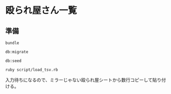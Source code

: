 # 殴られ屋さん一覧

## 準備

	bundle

	db:migrate

	db:seed

	ruby script/load_tsv.rb

入力待ちになるので、ミラーじゃない殴られ屋シートから数行コピーして貼り付ける。

